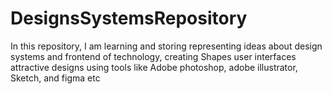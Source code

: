 # DesignsSystemsRepository
In this repository, I am learning and storing representing ideas about design systems and frontend of technology, creating Shapes user interfaces attractive designs using tools like Adobe photoshop, adobe illustrator, Sketch, and figma etc
